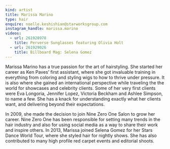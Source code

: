 ```yaml
---
kind: artist
title: Marissa Marino
type: hair
enquire: noelle.keshishian@starworksgroup.com
instagram_handle: marissa.marino
videos:
  - url: 261928978
    title: Perverse Sunglasses featuring Olivia Holt
  - url: 261929026
    title: Billboard Mag: Selena Gomez
---
```

Marissa Marino has a true passion for the art of hairstyling. She started her career as Ken Paves’ first assistant, where she got invaluable training in everything from coloring and styling wigs to how to thrive under pressure. It is also where she gained an international perspective while traveling the the world for showcases and celebrity clients. Some of her very first clients were Eva Longoria, Jennifer Lopez, Victoria Beckham and Ashlee Simpson, to name a few. She has a knack for understanding exactly what her clients want, and delivering beyond their expectations.

In 2009, she made the decision to join Nine Zero One Salon to grow her career. Nine Zero One has been responsible for setting many trends in the hair industry and also for using social media as a way to share their work and inspire others. In 2013, Marissa joined Selena Gomez for her Stars Dance World Tour, where she styled hair for nightly shows. She has also contributed to many high profile red carpet events and editorial shoots.
